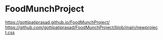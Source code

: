 # FoodMunchProject
https://gottipatiprasad.github.io/FoodMunchProject/
https://github.com/gottipatiprasad/FoodMunchProject/blob/main/newproject.css
